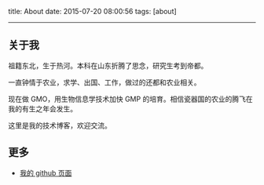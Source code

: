 title: About
date: 2015-07-20 08:00:56
tags: [about] 

---
## 关于我

祖籍东北，生于热河。本科在山东折腾了思念，研究生考到帝都。

一直钟情于农业，求学、出国、工作，做过的还都和农业相关。

现在做 GMO，用生物信息学技术加快 GMP 的培育。相信瓷器国的农业的腾飞在我的有生之年会发生。

这里是我的技术博客，欢迎交流。

## 更多
- [我的 github 页面](https://github.com/daweih)


